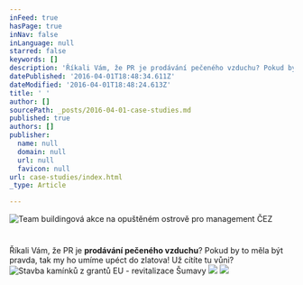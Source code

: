 ```yaml
---
inFeed: true
hasPage: true
inNav: false
inLanguage: null
starred: false
keywords: []
description: 'Říkali Vám, že PR je prodávání pečeného vzduchu? Pokud by to měla být pravda, tak my ho umíme upéct do zlatova! Už cítíte tu vůni?'
datePublished: '2016-04-01T18:48:34.611Z'
dateModified: '2016-04-01T18:48:24.613Z'
title: ' '
author: []
sourcePath: _posts/2016-04-01-case-studies.md
published: true
authors: []
publisher:
  name: null
  domain: null
  url: null
  favicon: null
url: case-studies/index.html
_type: Article

---
```

![Team buildingová akce na opuštěném ostrově pro management ČEZ](https://s3-us-west-2.amazonaws.com/the-grid-img/p/876a7fa5c3bc10c871b44b5dab2482db8057bb00.jpg)

# 

Říkali Vám, že PR je **prodávání pečeného vzduchu**? Pokud by to měla být pravda, tak my ho umíme upéct do zlatova! Už cítíte tu vůni?
![Stavba kamínků z grantů EU - revitalizace Šumavy](https://the-grid-user-content.s3-us-west-2.amazonaws.com/7b0d2fd5-a87e-447c-8b8d-b809be4cfa33.jpg)
![](https://the-grid-user-content.s3-us-west-2.amazonaws.com/75e22fa1-9e96-4194-b225-66cc1a239229.jpg)
![](https://the-grid-user-content.s3-us-west-2.amazonaws.com/d19b5aa8-c6b7-49c6-aae6-c9f2be874eb9.jpg)